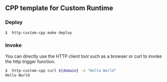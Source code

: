 ## CPP template for Custom Runtime

### Deploy

```bash
$  http-custom-cpp make deploy
```

### Invoke

You can directly use the HTTP client tool such as a browser or curl to invoke the http trigger function. 

```bash
$  http-custom-cpp curl ${domain} -d "Hello World"
Hello World
```